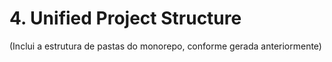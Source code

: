 # 4. Unified Project Structure

(Inclui a estrutura de pastas do monorepo, conforme gerada anteriormente)
